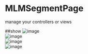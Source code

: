 # MLMSegmentPage
manage your controllers or views

##show
![image](https://github.com/MengLiMing/MLMSegmentPage/blob/master/default.gif)   
![image](https://github.com/MengLiMing/MLMSegmentPage/blob/master/line.gif)   
![image](https://github.com/MengLiMing/MLMSegmentPage/blob/master/arrow.gif)   
![image](https://github.com/MengLiMing/MLMSegmentPage/blob/master/slide.gif)   

